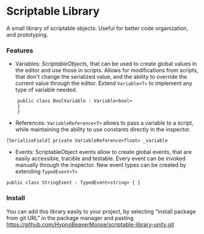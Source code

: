 # Scriptable Library

A small library of scriptable objects. Useful for better code organization, and prototyping.

### Features

 - Variables: *ScriptableObject*s, that can be used to create global values in the editor and use those in scripts. Allows for modifications from scripts, that don't change the serialized value, and the ability to override the current value through the editor. Extend  `Variable<T>` to implement any type of variable needed.
```
    public class BoolVariable : Variable<bool>
    {
    }
```
 - References: `VariableReference<T>` allows to pass a variable to a script, while maintaining the ability to use constants directly in the inspector.
```
[SerializeField] private VariableReference<float> _variable
```
- Events: ScriptableObject events allow to create global events, that are easily accessible, tracible and testable. Every event can be invoked manually through the inspector. New event types can be created by extending `TypedEvent<T>`
```
public class StringEvent : TypedEvent<string> { }
```

### Install
You can add this library easily to your project, by selecting "Install package from git URL" in the package manager and pasting https://github.com/HypnoBeaverMoose/scriptable-library-unity.git

